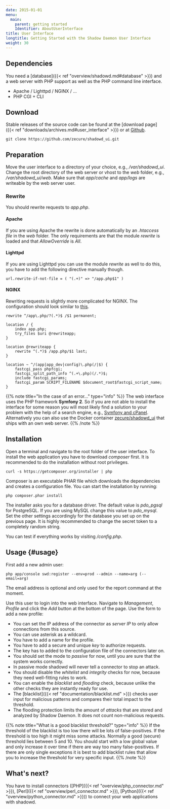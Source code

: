 ```yaml
---
date: 2015-01-01
menu:
  main:
    parent: getting started
    Identifier: AboutUserInterface
title: User Interface
longtitle: Getting Started with the Shadow Daemon User Interface
weight: 30
---
```


## Dependencies

You need a [database]({{< ref "overview/shadowd.md#database" >}}) and a web server with PHP support as well as the PHP command line interface.

 * Apache / Lighttpd / NGINX / ...
 * PHP CGI + CLI

## Download

Stable releases of the source code can be found at the [download page]({{< ref "downloads/archives.md#user_interface" >}}) or at <a target="_blank" href="https://github.com/zecure/shadowd_ui">Github</a>.

    git clone https://github.com/zecure/shadowd_ui.git

## Preparation

Move the user interface to a directory of your choice, e.g., */var/shadowd_ui*.
Change the root directory of the web server or vhost to the *web* folder, e.g., */var/shadowd_ui/web*.
Make sure that *app/cache* and *app/logs* are writeable by the web server user.

### Rewrite

You should rewrite requests to *app.php*.

#### Apache

If you are using Apache the rewrite is done automatically by an *.htaccess file* in the *web* folder.
The only requirements are that the module *rewrite* is loaded and that *AllowOverride* is *All*.

#### Lighttpd

If you are using Lighttpd you can use the module *rewrite* as well to do this, you have to add the following directive manually though.

    url.rewrite-if-not-file = ( "(.+)" => "/app.php$1" )

#### NGINX

Rewriting requests is slightly more complicated for NGINX.
The configuration should look similar to [this](https://www.nginx.com/resources/wiki/start/topics/recipes/symfony/).

    rewrite ^/app\.php/?(.*)$ /$1 permanent;

    location / {
        index app.php;
        try_files $uri @rewriteapp;
    }

    location @rewriteapp {
        rewrite ^(.*)$ /app.php/$1 last;
    }

    location ~ ^/(app|app_dev|config)\.php(/|$) {
        fastcgi_pass phpfcgi;
        fastcgi_split_path_info ^(.+\.php)(/.*)$;
        include fastcgi_params;
        fastcgi_param SCRIPT_FILENAME $document_root$fastcgi_script_name;
    }

{{% note title="In the case of an error..." type="info" %}}
The web interface uses the PHP framework **Symfony 2**.
So if you are not able to install the interface for some reason you will most likely find a solution to your problem with the help of a search engine, e.g., <a href="https://duckduckgo.com/?q=symfony+cpanel" target="_blank">Symfony and cPanel</a>.
Alternatively you can also use the Docker container <a href="https://registry.hub.docker.com/u/zecure/shadowd_ui/" target="_blank">zecure/shadowd_ui</a> that ships with an own web server.
{{% /note %}}

## Installation

Open a terminal and navigate to the root folder of the user interface.
To install the web application you have to download *composer* first.
It is recommended to do the installation without root privileges.

    curl -s https://getcomposer.org/installer | php

Composer is an executable PHAR file which downloads the dependencies and creates a configuration file.
You can start the installation by running:

    php composer.phar install

The installer asks you for a database driver.
The default value is *pdo_pgsql* for PostgreSQL.
If you are using MySQL change this value to *pdo_mysql*.
Set the other settings accordingly for the database you set up on the previous page.
It is highly recommended to change the secret token to a completely random string.

You can test if everything works by visiting */config.php*.

## Usage {#usage}

First add a new admin user:

    php app/console swd:register --env=prod --admin --name=arg (--email=arg)

The email address is optional and only used for the report command at the moment.

Use this user to login into the web interface.
Navigate to *Management*, *Profile* and click the *Add* button at the bottom of the page.
Use the form to add a new profile:

 * You can set the IP address of the connector as *server IP* to only allow connections from this source.
  * You can use asterisk as a wildcard.
 * You have to add a name for the profile.
 * You have to add a secure and unique *key* to authorize requests.
  * The key has to added to the configuration file of the connectors later on.
 * You should set the mode to *passive* for now, until you are sure that the system works correctly.
  * In passive mode shadowd will never tell a connector to stop an attack.
 * You should disable the *whitelist* and *integrity* checks for now, because they need well-fitting rules to work.
 * You can enable the *blacklist* and *flooding* check, because unlike the other checks they are instantly ready for use.
  * The [blacklist]({{< ref "documentation/blacklist.md" >}}) checks user input for malicious patterns and compares their total impact to the threshold.
  * The flooding protection limits the amount of *attacks* that are stored and analyzed by Shadow Daemon. It does not count non-malicious requests.

{{% note title="What is a good blacklist threshold?" type="info" %}}
If the threshold of the blacklist is too low there will be lots of false-positives.
If the threshold is too high it might miss some attacks.
Normally a good (secure) threshold lies between 5 and 10.
You should start with a low global value and only increase it over time if there are way too many false-positives.
If there are only single exceptions it is best to add blacklist rules that allow you to increase the threshold for very specific input.
{{% /note %}}

## What's next?

You have to install connectors ([PHP]({{< ref "overview/php_connector.md" >}}), [Perl]({{< ref "overview/perl_connector.md" >}}), [Python]({{< ref "overview/python_connector.md" >}})) to connect your web applications with shadowd.
